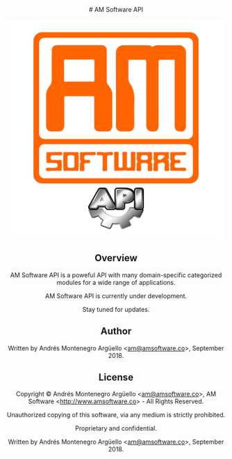 <center>
# AM Software API


![AM Software API](./img/logo.png "AM Software API")

## Overview
AM Software API is a poweful API with many domain-specific categorized modules for a wide range of applications.

AM Software API is currently under development.

Stay tuned for updates.

## Author
Written by Andrés Montenegro Argüello <<am@amsoftware.co>>, September 2018.

## License
Copyright © Andrés Montenegro Argüello <<am@amsoftware.co>>, AM Software <<http://www.amsoftware.co>> - All Rights Reserved.

Unauthorized copying of this software, via any medium is strictly prohibited.

Proprietary and confidential.

Written by Andrés Montenegro Argüello <<am@amsoftware.co>>, September 2018.
</center>
